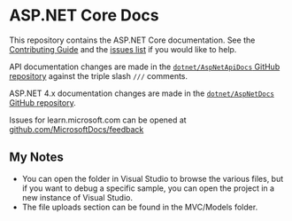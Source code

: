 # ASP.NET Core Docs

This repository contains the ASP.NET Core documentation. See the [Contributing Guide](CONTRIBUTING.md) and the [issues list](https://github.com/dotnet/AspNetCore.Docs/issues) if you would like to help.

API documentation changes are made in the [`dotnet/AspNetApiDocs` GitHub repository](https://github.com/dotnet/AspNetApiDocs) against the triple slash `///` comments.

ASP.NET 4.x documentation changes are made in the [`dotnet/AspNetDocs` GitHub repository](https://github.com/dotnet/AspNetDocs).

Issues for learn.microsoft.com can be opened at [github.com/MicrosoftDocs/feedback](https://github.com/MicrosoftDocs/feedback)

## My Notes
* You can open the folder in Visual Studio to browse the various files, but if you want to debug a specific sample, you can open the project in a new instance of Visual Studio.
* The file uploads section can be found in the MVC/Models folder.
